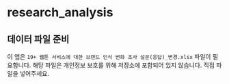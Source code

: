# research_analysis

## 데이터 파일 준비
이 앱은 `19+ 웹툰 서비스에 대한 브랜드 인식 변화 조사 설문(응답)_변경.xlsx` 파일이 필요합니다.
해당 파일은 개인정보 보호를 위해 저장소에 포함되어 있지 않습니다.
직접 파일을 넣어주세요.
